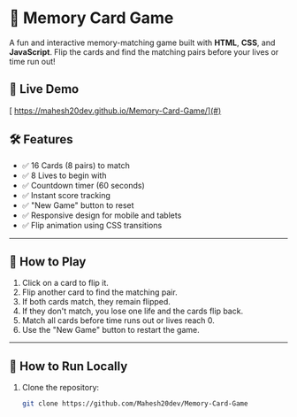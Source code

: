 # 🧠 Memory Card Game

A fun and interactive memory-matching game built with **HTML**, **CSS**, and **JavaScript**. Flip the cards and find the matching pairs before your lives or time run out!

## 🚀 Live Demo
[ https://mahesh20dev.github.io/Memory-Card-Game/](#)



## 🛠️ Features

- ✅ 16 Cards (8 pairs) to match
- ✅ 8 Lives to begin with
- ✅ Countdown timer (60 seconds)
- ✅ Instant score tracking
- ✅ "New Game" button to reset
- ✅ Responsive design for mobile and tablets
- ✅ Flip animation using CSS transitions



---

## 🧠 How to Play

1. Click on a card to flip it.
2. Flip another card to find the matching pair.
3. If both cards match, they remain flipped.
4. If they don't match, you lose one life and the cards flip back.
5. Match all cards before time runs out or lives reach 0.
6. Use the "New Game" button to restart the game.

---

## 🔧 How to Run Locally

1. Clone the repository:
   ```bash
   git clone https://github.com/Mahesh20dev/Memory-Card-Game


